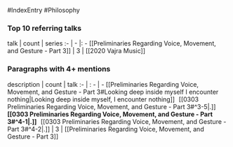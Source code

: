 #IndexEntry #Philosophy

### Top 10 referring talks
talk | count | series
:- | - |: -
[[Preliminaries Regarding Voice, Movement, and Gesture - Part 3]] | 3 | [[2020 Vajra Music]]

### Paragraphs with 4+ mentions
description | count | talk
:- | : - | -
[[Preliminaries Regarding Voice, Movement, and Gesture - Part 3#Looking deep inside myself I encounter nothing\|Looking deep inside myself, I encounter nothing]] &nbsp;&nbsp;[[0303 Preliminaries Regarding Voice, Movement, and Gesture - Part 3#^3-5\|.]] &nbsp; **[[0303 Preliminaries Regarding Voice, Movement, and Gesture - Part 3#^4-1\|.]]** &nbsp; [[0303 Preliminaries Regarding Voice, Movement, and Gesture - Part 3#^4-2\|.]] | 3 | [[Preliminaries Regarding Voice, Movement, and Gesture - Part 3]]

